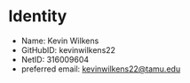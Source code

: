 # Identity

* Name: Kevin Wilkens
* GitHubID: kevinwilkens22
* NetID: 316009604
* preferred email: kevinwilkens22@tamu.edu
